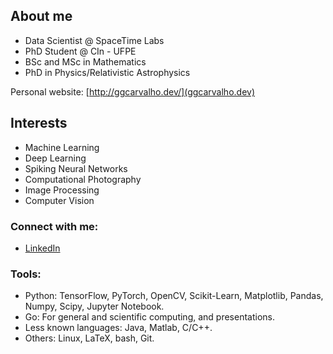 ## About me

- Data Scientist @ SpaceTime Labs
- PhD Student @ CIn - UFPE
- BSc and MSc in Mathematics
- PhD in Physics/Relativistic Astrophysics

Personal website: [http://ggcarvalho.dev/](ggcarvalho.dev)

## Interests

- Machine Learning
- Deep Learning
- Spiking Neural Networks
- Computational Photography
- Image Processing
- Computer Vision

### Connect with me:

- [LinkedIn](https://www.linkedin.com/in/ggcarvalho/)

### Tools:

- Python: TensorFlow, PyTorch, OpenCV, Scikit-Learn, Matplotlib, Pandas, Numpy, Scipy, Jupyter Notebook.
- Go: For general and scientific computing, and presentations.
- Less known languages: Java, Matlab, C/C++. 
- Others: Linux, LaTeX, bash, Git.  

